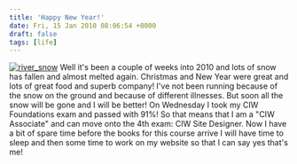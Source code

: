 ```yaml
---
title: 'Happy New Year!'
date: Fri, 15 Jan 2010 08:06:54 +0000
draft: false
tags: [life]
---
```


[![](/shared/2010/01/river_snow.jpg "river_snow")](/shared/2010/01/river_snow.jpg) Well it's been a couple of weeks into 2010 and lots of snow has fallen and almost melted again. Christmas and New Year were great and lots of great food and superb company! I've not been running because of the snow on the ground and because of different illnesses. But soon all the snow will be gone and I will be better! On Wednesday I took my CIW Foundations exam and passed with 91%! So that means that I am a "CIW Associate" and can move onto the 4th exam: CIW Site Designer. Now I have a bit of spare time before the books for this course arrive I will have time to sleep and then some time to work on my website so that I can say yes that's me!